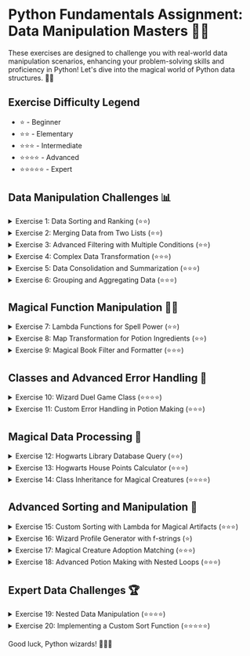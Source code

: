 # Python Fundamentals Assignment: Data Manipulation Masters 🧙‍♂️

These exercises are designed to challenge you with real-world data manipulation scenarios, enhancing your problem-solving skills and proficiency in Python! Let's dive into the magical world of Python data structures. 🐍✨

## Exercise Difficulty Legend

- ⭐ - Beginner
- ⭐⭐ - Elementary
- ⭐⭐⭐ - Intermediate
- ⭐⭐⭐⭐ - Advanced
- ⭐⭐⭐⭐⭐ - Expert

## Data Manipulation Challenges 📊

<details>
<summary>Exercise 1: Data Sorting and Ranking (⭐⭐)</summary>

### 🏆 Objective

Sort a complex data structure and add a ranking key based on a specific criterion.

```python
# Setup Code
students = [
    {"name": "Alice", "grade": 88},
    {"name": "Bob", "grade": 75},
    {"name": "Charlie", "grade": 93}
]
# Expected Task: Sort the list of dictionaries by grade in descending order and add a "rank" key to each dictionary based on the sorting.

# Your solution here:
# sorted_students = ...

def sorted_students(students):
    sorted_students =  sorted(students, key=lambda x:x["grade"], reverse=True)

    for i, student in enumerate(sorted_students):
        student["rank"] = i + 1

    return sorted_students

print(sorted_students(students))

# Expected Output
# print(sorted_students)
```

### Expected Output

```
[
    {"name": "Charlie", "grade": 93, "rank": 1},
    {"name": "Alice", "grade": 88, "rank": 2},
    {"name": "Bob", "grade": 75, "rank": 3}
]
```

</details>

<details>
<summary>Exercise 2: Merging Data from Two Lists (⭐⭐)</summary>

### 🔄 Objective

Merge data from two lists of dictionaries based on a common key.

```python
# Setup Code
employees = [{"id": 1, "name": "Alice"}, {"id": 2, "name": "Bob"}]
salaries = [{"id": 1, "salary": 50000}, {"id": 2, "salary": 60000}]
# Expected Task: Merge these lists into a single list of dictionaries by matching the "id" field, including all keys.

# Your solution here:
# merged_data = ...

def merge_data(employees, salaries):
    merge = []
    for employee in employees:
        employee_id = employee["id"]
        for salary in salaries:
            if salary["id"] == employee_id:
                merge_entry = employee.copy()
                merge_entry.update(salary)
                merge.append(merge_entry)
                break
    return merge

print(merged_data(employees, salaries))

# Expected Output
# print(merged_data)
```

### Expected Output

```
[
    {"id": 1, "name": "Alice", "salary": 50000},
    {"id": 2, "name": "Bob", "salary": 60000}
]
```

</details>

<details>
<summary>Exercise 3: Advanced Filtering with Multiple Conditions (⭐⭐)</summary>

### 🔍 Objective

Apply multiple filtering criteria to a list of dictionaries.

```python
# Setup Code
products = [
    {"id": 1, "category": "Electronics", "price": 850},
    {"id": 2, "category": "Furniture", "price": 1200},
    {"id": 3, "category": "Electronics", "price": 400}
]
# Expected Task: Filter the list to include only products in the "Electronics" category with a price less than 500.

# Your solution here:
# filtered_products = ...

def filtered_products(products):
    filtered_list = []
    for item in products:
        if (item["category"] == "Electronics" and item["price"] < 500):
            filtered_list.append(item)
    return filtered_list

print(filtered_products(products))

# Expected Output
# print(filtered_products)
```

### Expected Output

```
[
    {"id": 3, "category": "Electronics", "price": 400}
]
```

</details>

<details>
<summary>Exercise 4: Complex Data Transformation (⭐⭐⭐)</summary>

### 🔄 Objective

Transform a list of dictionaries into a new structure.

```python
# Setup Code
orders = [
    {"order_id": 1, "items": [{"product": "A", "quantity": 2}, {"product": "B", "quantity": 3}]},
    {"order_id": 2, "items": [{"product": "A", "quantity": 1}, {"product": "C", "quantity": 1}]}
]
# Expected Task: Transform this list into a dictionary where keys are product names and values are total quantities ordered across all orders.

# Your solution here:
# product_quantities = ...

def product_quantities(orders):
    product_quantities = {}
    for order in orders:
        for item in order["items"]:
            #if order in list update

            if(item["product"] in product_quantities):
                product_quantities[item["product"]] += item["quantity"]
            else:
                product_quantities[item["product"]] = item["quantity"]
    return product_quantities

print(product_quantities(orders))

# Expected Output
# print(product_quantities)
```

### Expected Output

```
{
    "A": 3,
    "B": 3,
    "C": 1
}
```

</details>

<details>
<summary>Exercise 5: Data Consolidation and Summarization (⭐⭐⭐)</summary>

### 📊 Objective

Consolidate and summarize data from a list of dictionaries.

```python
# Setup Code
transactions = [
    {"date": "2021-01-01", "amount": 100, "category": "Food"},
    {"date": "2021-01-01", "amount": 200, "category": "Transport"},
    {"date": "2021-01-02", "amount": 150, "category": "Food"}
]
# Expected Task: Summarize the total amount spent per category.

# Your solution here:
# category_totals = ...
def category_totals(transactions):
    totals = {}

    for item in transactions:
        category = item["category"]
        amount = item["amount"]

        if(category in totals):
            totals[category] += amount
        else:
            totals[category] = amount
    return totals

print(category_totals(transactions))

# Expected Output
# print(category_totals)
```

### Expected Output

```
{
    "Food": 250,
    "Transport": 200
}
```

</details>

<details>
<summary>Exercise 6: Grouping and Aggregating Data (⭐⭐⭐)</summary>

### 📈 Objective

Group data by a specific key and perform aggregation.

```python
# Setup Code
sales = [
    {"salesperson": "Alice", "amount": 200},
    {"salesperson": "Bob", "amount": 150},
    {"salesperson": "Alice", "amount": 100}
]
# Expected Task: Group sales by salesperson and calculate the total sales amount for each.

# Your solution here:
# sales_by_person = ...
def sales_by_person(sales):
    sales_filtered = {}
    for person in sales:
        name = person["salesperson"]
        amount = person["amount"]

        if(name in sales_filtered):
            sales_filtered[name] += amount
        else:
            sales_filtered[name] = amount
    return sales_filtered

print(sales_by_person(sales))

# Expected Output
# print(sales_by_person)
```

### Expected Output

```
{
    "Alice": 300,
    "Bob": 150
}
```

</details>

## Magical Function Manipulation 🧙‍♂️

<details>
<summary>Exercise 7: Lambda Functions for Spell Power (⭐⭐)</summary>

### ✨ Objective

Use a lambda function to sort a list of spells by their power level.

```python
# Setup Code
spells = [("Lumos", 5), ("Obliviate", 10), ("Expelliarmus", 7)]
# Expected Task: Sort the spells list by power level in descending order using a lambda function.

# Your solution here:
# sorted_spells = ...
def sorted_spells(spells):

    return sorted(spells, key = lambda x: x[1], reverse=True)

print(sorted_spells(spells))

# Expected Output
# print(sorted_spells)
```

### Expected Output

```
[('Obliviate', 10), ('Expelliarmus', 7), ('Lumos', 5)]
```

</details>

<details>
<summary>Exercise 8: Map Transformation for Potion Ingredients (⭐⭐)</summary>

### 🧪 Objective

Transform a list of potion ingredients to their required quantities using `map`.

```python
# Setup Code
ingredients = ["Wolfsbane", "Eye of Newt", "Dragon Scale"]
# Expected Task: Use `map` to append ": 3 grams" to each ingredient.

# Your solution here:
# formatted_ingredients = ...
def formatted_ingredients(ingredients):
    return list(map(lambda ingredient: ingredient + ": 3 grams", ingredients))
print(formatted_ingredients(ingredients))
# Expected Output
# print(formatted_ingredients)
```

### Expected Output

```
['Wolfsbane: 3 grams', 'Eye of Newt: 3 grams', 'Dragon Scale: 3 grams']
```

</details>

<details>
<summary>Exercise 9: Magical Book Filter and Formatter (⭐⭐⭐)</summary>

### 📚 Objective

Combine `filter`, `map`, and lambda functions to process a list of books and format their titles.

```python
# Setup Code
books = [{"title": "A History of Magic", "pages": 100}, {"title": "Magical Drafts and Potions", "pages": 150}]
# Expected Task: Filter books with more than 120 pages and format their titles to uppercase.

# Your solution here:
# formatted_titles = ...
def formatted_titles(books):

    filtered_books = filter(lambda book: book["pages"] > 120, books)
    uppercase_books = map(lambda book: book["title"].upper(), filtered_books)
    return list(uppercase_books)

print(formatted_titles(books))
# Expected Output
# print(formatted_titles)
```

### Expected Output

```
['MAGICAL DRAFTS AND POTIONS']
```

</details>

## Classes and Advanced Error Handling 🧩

<details>
<summary>Exercise 10: Wizard Duel Game Class (⭐⭐⭐⭐)</summary>

### ⚔️ Objective

Create a `WizardDuel` class where wizards can cast spells at each other until one wins.

```python
# Setup Code
class WizardDuel:
    # Your implementation here
    pass

# Example usage:
# duel = WizardDuel("Harry", "Draco", 50, 40)
# duel.cast_spell("Harry", 10)
# duel.cast_spell("Draco", 5)
# winner = duel.get_winner()
```

### Expected Output

```
After a duel between Harry and Draco, Harry wins with 10 health points left.
```

</details>

<details>
<summary>Exercise 11: Custom Error Handling in Potion Making (⭐⭐⭐)</summary>

### 🧪 Objective

Create a custom exception to handle errors in potion making, such as using the wrong ingredient.

```python
# Setup Code
class PotionError(Exception):
    def __init__(self, msg):
        self.msg = msg

    def __str__(self):
        return f'{self.msg}'

def brew_potion(potion_name, ingredients):
    valid_ingredients = {
        "Love Potion": ["Rose Petal", "Unicorn Hair"]
    }

    if potion_name not in valid_ingredients:
        raise PotionError(
            f"'{potion_name}' is not a valid potion."
        )

    for ingredient in ingredients:
        if ingredient not in valid_ingredients[potion_name]:
            raise PotionError(f"'{ingredient}' is not a valid ingredient for the {potion_name}.")

# Example usage:
# try:
#     brew_potion("Love Potion", ["Rose Petal", "Unicorn Hair"])
# except PotionError as e:
#     print(f"Caught PotionError: {e}")
```

### Expected Output

```
Caught PotionError: 'Eye of Newt' is not a valid ingredient for the Love Potion.
```

</details>

## Magical Data Processing 🔮

<details>
<summary>Exercise 12: Hogwarts Library Database Query (⭐⭐)</summary>

### 📚 Objective

Simulate a database query to find books by a specific author using list comprehensions.

```python
# Setup Code
library = [
    {"title": "Unfogging the Future", "author": "Cassandra Vablatsky"},
    {"title": "Magical Hieroglyphs and Logograms", "author": "Bathilda Bagshot"}
]
# Expected Task: Use a list comprehension to select books written by Bathilda Bagshot.

# Your solution here:
# bagshot_books = ...
def bagshot_books(library):
    return [book for book in library if book["author"] == "Bathilda Bagshot"]
print(bagshot_books(library))
# Expected Output
# print(bagshot_books)
```

### Expected Output

```
[{'title': 'Magical Hieroglyphs and Logograms', 'author': 'Bathilda Bagshot'}]
```

</details>

<details>
<summary>Exercise 13: Hogwarts House Points Calculator (⭐⭐⭐)</summary>

### 🏆 Objective

Calculate the total points for each house using nested loops and a list of dictionaries.

```python
# Setup Code
house_points = [
    {"house": "Gryffindor", "points": 35},
    {"house": "Slytherin", "points": 50},
    {"house": "Gryffindor", "points": 60},
    {"house": "Slytherin", "points": 40}
]
# Expected Task: Aggregate points for each house and print the total.

# Your solution here:
# house_totals = ...
def house_totals(house_points):
    aggregate_points = {}
    for points in house_points:
        name = points["house"]
        amount = points["points"]

        if name in aggregate_points:
            aggregate_points[name] += amount
        else:
            aggregate_points[name] = amount
    return aggregate_points


print(house_totals(house_points))
# Expected Output
# print(house_totals)
```

### Expected Output

```
{
    "Gryffindor": 95,
    "Slytherin": 90
}
```

</details>

<details>
<summary>Exercise 14: Class Inheritance for Magical Creatures (⭐⭐⭐⭐)</summary>

### 🐉 Objective

Implement a class hierarchy for magical creatures where each subclass overrides a common method.

```python
# Setup Code
class MagicalCreature:
    def __init__(self, name):
        self.name = name
    def sound(self):
        print(f"bark")


class Dragon(MagicalCreature):
    def sound(self):
        print(f"Roar")



class Unicorn(MagicalCreature):
    def sound(self):
        print(f"Neigh")


# Example usage:
# dragon = Dragon("Norwegian Ridgeback")
# unicorn = Unicorn("Silver-maned")
# dragon.sound()  # Should print "Roar"
# unicorn.sound()  # Should print "Neigh"
```

### Expected Output

```
Norwegian Ridgeback the Dragon says: Roar!
Silver-maned the Unicorn says: Neigh!
```

</details>

## Advanced Sorting and Manipulation 🔀

<details>
<summary>Exercise 15: Custom Sorting with Lambda for Magical Artifacts (⭐⭐⭐)</summary>

### 🔍 Objective

Sort a list of magical artifacts by their age and power level using a custom lambda function.

```python
# Setup Code
artifacts = [
    {"name": "Cloak of Invisibility", "age": 657, "power": 9.5},
    {"name": "Elder Wand", "age": 1000, "power": 10},
    {"name": "Resurrection Stone", "age": 800, "power": 7}
]
# Expected Task: Sort the artifacts first by age, then by power, using a lambda function.

# Your solution here:
# sorted_artifacts = ...
def sorted_artifacts(artifacts):
    return sorted(artifacts, key = lambda artifact : (artifact["age"], artifact["power"]))

print(sorted_artifacts(artifacts))
# Expected Output
# print(sorted_artifacts)
```

### Expected Output

```
[
    {"name": "Cloak of Invisibility", "age": 657, "power": 9.5},
    {"name": "Resurrection Stone", "age": 800, "power": 7},
    {"name": "Elder Wand", "age": 1000, "power": 10}
]
```

</details>

<details>
<summary>Exercise 16: Wizard Profile Generator with f-strings (⭐)</summary>

### 🧙‍♂️ Objective

Dynamically generate wizard profiles using f-strings and dictionary unpacking.

```python
# Setup Code
wizard = {"name": "Albus Dumbledore", "title": "Headmaster", "house": "Gryffindor"}
# Expected Task: Use an f-string to create a profile string that includes the wizard's name, title, and house.

# Your solution here:
# profile = ...

# Expected Output
# print(profile)
```

### Expected Output

```
Albus Dumbledore, the Headmaster of Gryffindor.
```

</details>

<details>
<summary>Exercise 17: Magical Creature Adoption Matching (⭐⭐⭐)</summary>

### 🦄 Objective

Match potential magical creature adopters with creatures based on preferences using `filter` and `map`.

```python
# Setup Code
adopters = [("Harry", "Phoenix"), ("Hermione", "House Elf")]
creatures = [("Fawkes", "Phoenix"), ("Dobby", "House Elf"), ("Buckbeak", "Hippogriff")]
# Expected Task: Use `filter` and `map` to create a list of matches between adopters and creatures.

# Your solution here:
# matches = ...

# Expected Output
# print(matches)
```

### Expected Output

```
[('Harry', 'Fawkes'), ('Hermione', 'Dobby')]
```

</details>

<details>
<summary>Exercise 18: Advanced Potion Making with Nested Loops (⭐⭐⭐)</summary>

### 🧪 Objective

Simulate potion making where each combination of ingredients produces a unique result using nested loops.

```python
# Setup Code
ingredients = ["Moonstone", "Silver Dust", "Dragon Blood"]
# Expected Task: For each pair of ingredients, print out the unique potion they produce.

# Your solution here:
# potential_potions = ...

# Expected Output
```

### Expected Output

```
Combining Moonstone and Silver Dust produces a unique potion.
Combining Moonstone and Dragon Blood produces a unique potion.
Combining Silver Dust and Dragon Blood produces a unique potion.
```

</details>

## Expert Data Challenges 🏆

<details>
<summary>Exercise 19: Nested Data Manipulation (⭐⭐⭐⭐)</summary>

### 🧩 Objective

Navigate and manipulate a nested data structure.

```python
# Setup Code
data = [
    {"id": 1, "name": "Item 1", "tags": ["tag1", "tag2"]},
    {"id": 2, "name": "Item 2", "tags": ["tag2", "tag3"]},
    {"id": 3, "name": "Item 3", "tags": ["tag1", "tag3"]}
]
# Expected Task: For each item, add a new tag "tag4" only if "tag1" is present in the tags list.

# Your solution here:
# modified_data = ...

# Expected Output
# print(modified_data)
```

### Expected Output

```
[
    {"id": 1, "name": "Item 1", "tags": ["tag1", "tag2", "tag4"]},
    {"id": 2, "name": "Item 2", "tags": ["tag2", "tag3"]},
    {"id": 3, "name": "Item 3", "tags": ["tag1", "tag3", "tag4"]}
]
```

</details>

<details>
<summary>Exercise 20: Implementing a Custom Sort Function (⭐⭐⭐⭐⭐)</summary>

### 🔄 Objective

Implement a custom sort function for a list of dictionaries based on multiple criteria.

```python
# Setup Code
tasks = [
    {"id": 1, "priority": "High", "completed": False},
    {"id": 2, "priority": "Low", "completed": True},
    {"id": 3, "priority": "Medium", "completed": False}
]
# Expected Task: Sort the tasks by "completed" status (False first) and then by priority ("High", "Medium", "Low").

# Your solution here:
# sorted_tasks = ...

# Expected Output
# print(sorted_tasks)
```

### Expected Output

```
[
    {"id": 1, "priority": "High", "completed": False},
    {"id": 3, "priority": "Medium", "completed": False},
    {"id": 2, "priority": "Low", "completed": True}
]
```

</details>

Good luck, Python wizards! 🧙‍♂️✨
